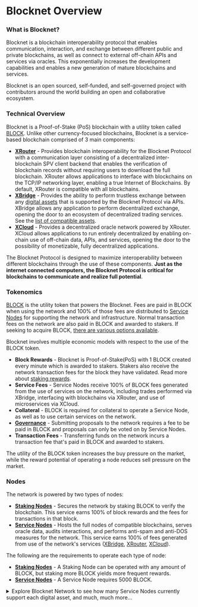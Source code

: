 # Blocknet Overview

### What is Blocknet? <a href="#what-is-blocknet" id="what-is-blocknet"></a>

Blocknet is a blockchain interoperability protocol that enables communication, interaction, and exchange between different public and private blockchains, as well as connect to external off-chain APIs and services via oracles. This exponentially increases the development capabilities and enables a new generation of mature blockchains and services.&#x20;

Blocknet is an open sourced, self-funded, and self-governed project with contributors around the world building an open and collaborative ecosystem.

### Technical Overview <a href="#technical-overview" id="technical-overview"></a>

Blocknet is a Proof-of-Stake (PoS) blockchain with a utility token called [BLOCK](https://docs.blocknet.co/blockchain/introduction). Unlike other currency-focused blockchains, Blocknet is a service-based blockchain comprised of 3 main components:

* [**XRouter**](https://docs.blocknet.co/protocol/xrouter/introduction) - Provides blockchain interoperability for the Blocknet Protocol with a communication layer consisting of a decentralized inter-blockchain SPV client backend that enables the verification of blockchain records without requiring users to download the full blockchain. XRouter allows applications to interface with blockchains on the TCP/IP networking layer, enabling a true Internet of Blockchains. By default, XRouter is compatible with all blockchains.
* [**XBridge**](https://docs.blocknet.co/protocol/xbridge/introduction) - Provides the ability to perform trustless exchange between any [digital assets](https://docs.blocknet.co/resources/glossary/#digital-asset) that is supported by the Blocknet Protocol via APIs. XBridge allows any application to perform decentralized exchange, opening the door to an ecosystem of decentralized trading services. See the [list of compatible assets](https://docs.blocknet.co/protocol/xbridge/compatibility).
* [**XCloud**](https://docs.blocknet.co/protocol/xcloud/introduction) - Provides a decentralized oracle network powered by XRouter. XCloud allows applications to run entirely decentralized by enabling on-chain use of off-chain data, APIs, and services, opening the door to the possibility of monetizable, fully decentralized applications.

The Blocknet Protocol is designed to maximize interoperability between different blockchains through the use of these components. **Just as the internet connected computers, the Blocknet Protocol is critical for blockchains to communicate and realize full potential**.

### Tokenomics <a href="#tokenomics" id="tokenomics"></a>

[BLOCK](https://docs.blocknet.co/blockchain/introduction) is the utility token that powers the Blocknet. Fees are paid in BLOCK when using the network and 100% of those fees are distributed to [Service Nodes](https://docs.blocknet.co/service-nodes/introduction) for supporting the network and infrastructure. Normal transaction fees on the network are also paid in BLOCK and awarded to stakers. If seeking to acquire BLOCK, [there are various options available](https://docs.blocknet.co/project/exchanges).

Blocknet involves multiple economic models with respect to the use of the BLOCK token.

* **Block Rewards** - Blocknet is Proof-of-Stake(PoS) with 1 BLOCK created every minute which is awarded to stakers. Stakers also receive the network transaction fees for the block they have validated. Read more about [staking rewards](https://docs.blocknet.co/wallet/staking/#staking-rewards).
* **Service Fees** - Service Nodes receive 100% of BLOCK fees generated from the use of services on the network, including trades performed via XBridge, interfacing with blockchains via XRouter, and use of microservices via XCloud.
* **Collateral** - BLOCK is required for collateral to operate a Service Node, as well as to use certain services on the network.
* [**Governance**](https://docs.blocknet.co/governance/introduction) - Submitting proposals to the network requires a fee to be paid in BLOCK and proposals can only be voted on by Service Nodes.
* **Transaction Fees** - Transferring funds on the network incurs a transaction fee that's paid in BLOCK and awarded to stakers.

The utility of the BLOCK token increases the buy pressure on the market, while the reward potential of operating a node reduces sell pressure on the market.

### Nodes <a href="#nodes" id="nodes"></a>

The network is powered by two types of nodes:&#x20;

* [**Staking Nodes**](https://docs.blocknet.co/wallet/staking) - Secures the network by staking BLOCK to verify the blockchain. This service earns 100% of block rewards and the fees for transactions in that block.
* [**Service Nodes**](https://docs.blocknet.co/service-nodes/introduction) - Hosts the full nodes of compatible blockchains, serves oracle data, audits interactions, and performs anti-spam and anti-DOS measures for the network. This service earns 100% of fees generated from use of the network's services ([XBridge](https://docs.blocknet.co/protocol/xbridge/introduction), [XRouter](https://docs.blocknet.co/protocol/xrouter/introduction), [XCloud](https://docs.blocknet.co/protocol/xcloud/introduction)).

The following are the requirements to operate each type of node:&#x20;

* [**Staking Nodes**](https://docs.blocknet.co/wallet/staking) - A Staking Node can be operated with any amount of BLOCK, but staking more BLOCK yields more frequent rewards.
* [**Service Nodes**](https://docs.blocknet.co/service-nodes/introduction) - A Service Node requires 5000 BLOCK.

<details>

<summary>Explore Blocknet Network to see how many Service Nodes currently support each digital asset, and much, much more...</summary>

Before an asset can be traded on BlockDX, it must be supported by one or more [Service Nodes](https://docs.blocknet.co/service-nodes/introduction). Blocknet community members have created several web based services to make it easy to discover which assets are currently supported by Service Nodes. Some of these websites actually offer much more information about the Blocknet Network than just how many Service Nodes support each digital asset:

* To list all coins currently supported by Service Nodes for trading on BlockDX, open _Tools->Debug Console_in your Blocknet wallet and enter: `dxGetNetworkTokens`. If using the CLI Blocknet wallet, issue the command, `./blocknet-cli dxGetNetworkTokens` from the directory where `blocknet-cli` is kept.
* [CloudChainsServiceExplorer](https://service-explorer.core.cloudchainsinc.com/#/) (Thank you _@lucien_!)
* [BlocknetMonitor](https://www.blocknetmonitor.com/) (Thank you _@walkjivefly_!)
* [BlockDXServiceNodes](https://block.denarius.pro/) (Thank you _@BuzzkillB_!)
* [CryptoCoreExplorer](https://block.ccore.online/) (Thank you Telegram user _@jimwal_!)
* [Raw Volume Data](https://data.blocknet.co/api/v2.0/ticker)

</details>
